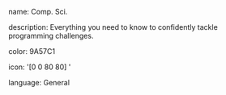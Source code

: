 name: Comp. Sci.

description: Everything you need to know to confidently tackle programming challenges.

color: 9A57C1

icon: '[0 0 80 80] <path d="M45.865 48.504A10.276 10.276 0 0 1 40 50.334c-.794 0-1.568-.09-2.311-.26L29.34 61.838a10.291 10.291 0 0 1 2.62 6.869c0 5.698-4.636 10.334-10.335 10.334-5.697 0-10.333-4.636-10.333-10.334 0-5.698 4.636-10.333 10.333-10.333 1.409 0 2.752.283 3.977.795l7.902-11.137a10.32 10.32 0 0 1-2.655-12.831L16.61 20.15a10.27 10.27 0 0 1-5.317 1.475C5.595 21.626.96 16.991.96 11.293S5.595.96 11.293.96c5.698 0 10.333 4.636 10.333 10.334 0 2.094-.626 4.044-1.7 5.673l13.933 14.728A10.28 10.28 0 0 1 40 29.666a10.3 10.3 0 0 1 7.225 2.952l11.718-9.9c-.369-1.061-.57-2.2-.57-3.385 0-5.699 4.636-10.335 10.334-10.335 5.698 0 10.334 4.633 10.334 10.335 0 5.697-4.636 10.333-10.334 10.333a10.3 10.3 0 0 1-7.295-3.022l-11.683 9.87c.392 1.09.605 2.264.605 3.486a10.27 10.27 0 0 1-1.361 5.122l7.464 6.686a10.273 10.273 0 0 1 5.314-1.474c5.698 0 10.333 4.636 10.333 10.333 0 5.699-4.635 10.335-10.333 10.335s-10.334-4.636-10.334-10.335c0-2.091.625-4.04 1.697-5.668l-7.25-6.495zM40 34.26A5.746 5.746 0 0 0 34.26 40 5.746 5.746 0 0 0 40 45.74 5.746 5.746 0 0 0 45.74 40 5.743 5.743 0 0 0 40 34.26zm21.751 20.667a5.745 5.745 0 0 0-5.741 5.74 5.748 5.748 0 0 0 5.741 5.742 5.747 5.747 0 0 0 5.74-5.742 5.747 5.747 0 0 0-5.74-5.74zm6.956-41.336a5.747 5.747 0 0 0-5.74 5.742 5.747 5.747 0 0 0 5.74 5.74 5.747 5.747 0 0 0 5.741-5.74 5.745 5.745 0 0 0-5.741-5.742zm-57.414-8.04a5.748 5.748 0 0 0-5.741 5.742 5.75 5.75 0 0 0 5.741 5.74 5.747 5.747 0 0 0 5.74-5.74 5.747 5.747 0 0 0-5.74-5.741zm10.333 57.416a5.744 5.744 0 0 0-5.74 5.74 5.745 5.745 0 0 0 5.74 5.741 5.748 5.748 0 0 0 5.742-5.741c.004-3.167-2.573-5.74-5.742-5.74z" fill="#FFF" fill-rule="evenodd"/>'

language: General
